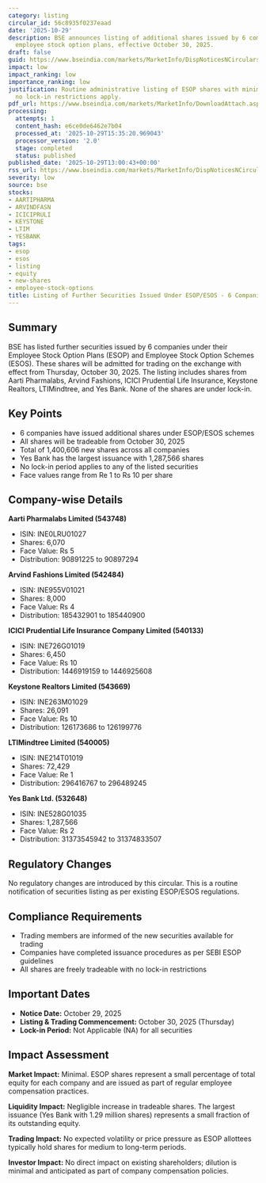```yaml
---
category: listing
circular_id: 56c8935f0237eaad
date: '2025-10-29'
description: BSE announces listing of additional shares issued by 6 companies under
  employee stock option plans, effective October 30, 2025.
draft: false
guid: https://www.bseindia.com/markets/MarketInfo/DispNoticesNCirculars.aspx?Noticeid={D21F2643-3637-4A9E-956C-9076AA5020D5}&noticeno=20251029-32&dt=10/29/2025&icount=32&totcount=56&flag=0
impact: low
impact_ranking: low
importance_ranking: low
justification: Routine administrative listing of ESOP shares with minimal market impact;
  no lock-in restrictions apply.
pdf_url: https://www.bseindia.com/markets/MarketInfo/DownloadAttach.aspx?id=20251029-32&attachedId=
processing:
  attempts: 1
  content_hash: e6ce0de6462e7b04
  processed_at: '2025-10-29T15:35:20.969043'
  processor_version: '2.0'
  stage: completed
  status: published
published_date: '2025-10-29T13:00:43+00:00'
rss_url: https://www.bseindia.com/markets/MarketInfo/DispNoticesNCirculars.aspx?Noticeid={D21F2643-3637-4A9E-956C-9076AA5020D5}&noticeno=20251029-32&dt=10/29/2025&icount=32&totcount=56&flag=0
severity: low
source: bse
stocks:
- AARTIPHARMA
- ARVINDFASN
- ICICIPRULI
- KEYSTONE
- LTIM
- YESBANK
tags:
- esop
- esos
- listing
- equity
- new-shares
- employee-stock-options
title: Listing of Further Securities Issued Under ESOP/ESOS - 6 Companies
---
```


## Summary

BSE has listed further securities issued by 6 companies under their Employee Stock Option Plans (ESOP) and Employee Stock Option Schemes (ESOS). These shares will be admitted for trading on the exchange with effect from Thursday, October 30, 2025. The listing includes shares from Aarti Pharmalabs, Arvind Fashions, ICICI Prudential Life Insurance, Keystone Realtors, LTIMindtree, and Yes Bank. None of the shares are under lock-in.

## Key Points

- 6 companies have issued additional shares under ESOP/ESOS schemes
- All shares will be tradeable from October 30, 2025
- Total of 1,400,606 new shares across all companies
- Yes Bank has the largest issuance with 1,287,566 shares
- No lock-in period applies to any of the listed securities
- Face values range from Re 1 to Rs 10 per share

## Company-wise Details

**Aarti Pharmalabs Limited (543748)**
- ISIN: INE0LRU01027
- Shares: 6,070
- Face Value: Rs 5
- Distribution: 90891225 to 90897294

**Arvind Fashions Limited (542484)**
- ISIN: INE955V01021
- Shares: 8,000
- Face Value: Rs 4
- Distribution: 185432901 to 185440900

**ICICI Prudential Life Insurance Company Limited (540133)**
- ISIN: INE726G01019
- Shares: 6,450
- Face Value: Rs 10
- Distribution: 1446919159 to 1446925608

**Keystone Realtors Limited (543669)**
- ISIN: INE263M01029
- Shares: 26,091
- Face Value: Rs 10
- Distribution: 126173686 to 126199776

**LTIMindtree Limited (540005)**
- ISIN: INE214T01019
- Shares: 72,429
- Face Value: Re 1
- Distribution: 296416767 to 296489245

**Yes Bank Ltd. (532648)**
- ISIN: INE528G01035
- Shares: 1,287,566
- Face Value: Rs 2
- Distribution: 31373545942 to 31374833507

## Regulatory Changes

No regulatory changes are introduced by this circular. This is a routine notification of securities listing as per existing ESOP/ESOS regulations.

## Compliance Requirements

- Trading members are informed of the new securities available for trading
- Companies have completed issuance procedures as per SEBI ESOP guidelines
- All shares are freely tradeable with no lock-in restrictions

## Important Dates

- **Notice Date:** October 29, 2025
- **Listing & Trading Commencement:** October 30, 2025 (Thursday)
- **Lock-in Period:** Not Applicable (NA) for all securities

## Impact Assessment

**Market Impact:** Minimal. ESOP shares represent a small percentage of total equity for each company and are issued as part of regular employee compensation practices.

**Liquidity Impact:** Negligible increase in tradeable shares. The largest issuance (Yes Bank with 1.29 million shares) represents a small fraction of its outstanding equity.

**Trading Impact:** No expected volatility or price pressure as ESOP allottees typically hold shares for medium to long-term periods.

**Investor Impact:** No direct impact on existing shareholders; dilution is minimal and anticipated as part of company compensation policies.